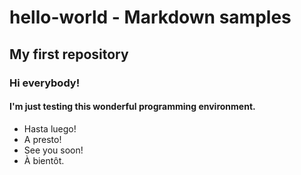# hello-world - Markdown samples
## My first repository

### Hi everybody!

#### I'm just testing this wonderful programming environment.

- Hasta luego!
- A presto!
- See you soon!
- À bientôt.


